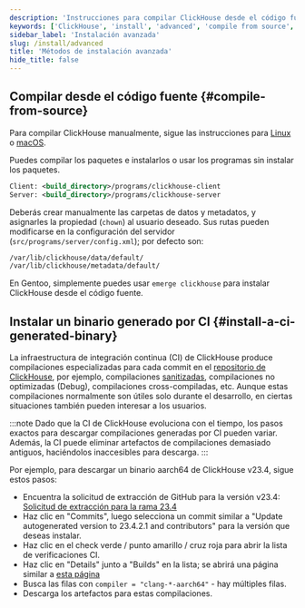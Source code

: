 ```yaml
---
description: 'Instrucciones para compilar ClickHouse desde el código fuente o instalar un binario generado por CI'
keywords: ['ClickHouse', 'install', 'advanced', 'compile from source', 'CI generated binary']
sidebar_label: 'Instalación avanzada'
slug: /install/advanced
title: 'Métodos de instalación avanzada'
hide_title: false
---
```


## Compilar desde el código fuente {#compile-from-source}

Para compilar ClickHouse manualmente, sigue las instrucciones para [Linux](/development/build.md) o [macOS](/development/build-osx.md).

Puedes compilar los paquetes e instalarlos o usar los programas sin instalar los paquetes.

```xml
Client: <build_directory>/programs/clickhouse-client
Server: <build_directory>/programs/clickhouse-server
```

Deberás crear manualmente las carpetas de datos y metadatos, y asignarles la propiedad (`chown`) al usuario deseado. Sus rutas pueden modificarse en la configuración del servidor (`src/programs/server/config.xml`); por defecto son:

```bash
/var/lib/clickhouse/data/default/
/var/lib/clickhouse/metadata/default/
```

En Gentoo, simplemente puedes usar `emerge clickhouse` para instalar ClickHouse desde el código fuente.

## Instalar un binario generado por CI {#install-a-ci-generated-binary}

La infraestructura de integración continua (CI) de ClickHouse produce compilaciones especializadas para cada commit en el [repositorio de ClickHouse](https://github.com/clickhouse/clickhouse/), por ejemplo, compilaciones [sanitizadas](https://github.com/google/sanitizers), compilaciones no optimizadas (Debug), compilaciones cross-compiladas, etc. Aunque estas compilaciones normalmente son útiles solo durante el desarrollo, en ciertas situaciones también pueden interesar a los usuarios.

:::note
Dado que la CI de ClickHouse evoluciona con el tiempo, los pasos exactos para descargar compilaciones generadas por CI pueden variar. Además, la CI puede eliminar artefactos de compilaciones demasiado antiguos, haciéndolos inaccesibles para descarga.
:::

Por ejemplo, para descargar un binario aarch64 de ClickHouse v23.4, sigue estos pasos:

- Encuentra la solicitud de extracción de GitHub para la versión v23.4: [Solicitud de extracción para la rama 23.4](https://github.com/ClickHouse/ClickHouse/pull/49238)
- Haz clic en "Commits", luego selecciona un commit similar a "Update autogenerated version to 23.4.2.1 and contributors" para la versión que deseas instalar.
- Haz clic en el check verde / punto amarillo / cruz roja para abrir la lista de verificaciones CI.
- Haz clic en "Details" junto a "Builds" en la lista; se abrirá una página similar a [esta página](https://s3.amazonaws.com/clickhouse-test-reports/46793/b460eb70bf29b19eadd19a1f959b15d186705394/clickhouse_build_check/report.html)
- Busca las filas con `compiler = "clang-*-aarch64"` - hay múltiples filas.
- Descarga los artefactos para estas compilaciones.
